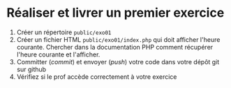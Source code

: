 # Réaliser et livrer un premier exercice

1. Créer un répertoire `public/exo01`
2. Créer un fichier HTML `public/exo01/index.php` qui doit afficher l'heure courante. Chercher dans la documentation PHP comment récupérer l'heure courante et l'afficher.
3. Committer (*commit*) et envoyer (*push*) votre code dans votre dépôt git sur github
4. Vérifiez si le prof accède correctement à votre exercice
